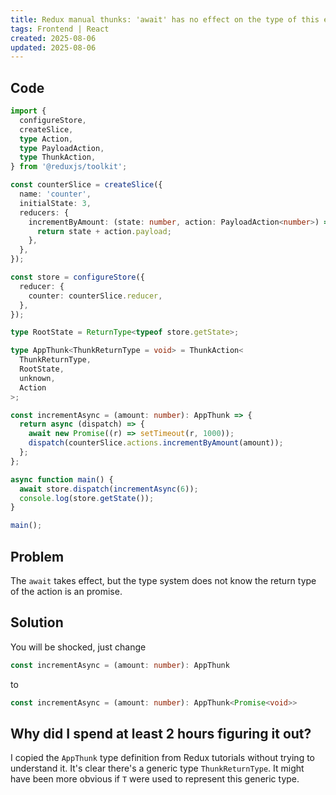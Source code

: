 ```yaml
---
title: Redux manual thunks: 'await' has no effect on the type of this expression
tags: Frontend | React
created: 2025-08-06
updated: 2025-08-06
---
```


## Code

```ts
import {
  configureStore,
  createSlice,
  type Action,
  type PayloadAction,
  type ThunkAction,
} from '@reduxjs/toolkit';

const counterSlice = createSlice({
  name: 'counter',
  initialState: 3,
  reducers: {
    incrementByAmount: (state: number, action: PayloadAction<number>) => {
      return state + action.payload;
    },
  },
});

const store = configureStore({
  reducer: {
    counter: counterSlice.reducer,
  },
});

type RootState = ReturnType<typeof store.getState>;

type AppThunk<ThunkReturnType = void> = ThunkAction<
  ThunkReturnType,
  RootState,
  unknown,
  Action
>;

const incrementAsync = (amount: number): AppThunk => {
  return async (dispatch) => {
    await new Promise((r) => setTimeout(r, 1000));
    dispatch(counterSlice.actions.incrementByAmount(amount));
  };
};

async function main() {
  await store.dispatch(incrementAsync(6));
  console.log(store.getState());
}

main();
```

## Problem

The `await` takes effect, but the type system does not know the return type of
the action is an promise.

## Solution

You will be shocked, just change

```ts
const incrementAsync = (amount: number): AppThunk
```

to

```ts
const incrementAsync = (amount: number): AppThunk<Promise<void>>
```

## Why did I spend at least 2 hours figuring it out?

I copied the `AppThunk` type definition from Redux tutorials without trying to
understand it. It's clear there's a generic type `ThunkReturnType`. It might
have been more obvious if `T` were used to represent this generic type.
